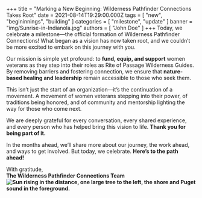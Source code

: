 +++
title = "Marking a New Beginning: Wilderness Pathfinder Connections Takes Root"
date = 2021-08-14T19:29:00.000Z
tags = [ "new", "begininnings", "building" ]
categories = [ "milestone", "update" ]
banner = "img/Sunrise-in-Indianola.jpg"
authors = [ "John Doe" ]
+++
Today, we celebrate a milestone—the official formation of Wilderness Pathfinder Connections! What began as a vision has now taken root, and we couldn’t be more excited to embark on this journey with you.

Our mission is simple yet profound: to **fund, equip, and support** women veterans as they step into their roles as Rite of Passage Wilderness Guides. By removing barriers and fostering connection, we ensure that **nature-based healing and leadership** remain accessible to those who seek them.

This isn’t just the start of an organization—it’s the continuation of a movement. A movement of women veterans stepping into their power, of traditions being honored, and of community and mentorship lighting the way for those who come next.

We are deeply grateful for every conversation, every shared experience, and every person who has helped bring this vision to life. **Thank you for being part of it.**

In the months ahead, we’ll share more about our journey, the work ahead, and ways to get involved. But today, we celebrate. **Here’s to the path ahead!**

With gratitude,<br>**The Wilderness Pathfinder Connections Team![Sun rising in the distance, one large tree to the left, the shore and Puget sound in the foreground.](/uploads/20241013-073753.jpg "Sunrise at Indianola, Washington")**